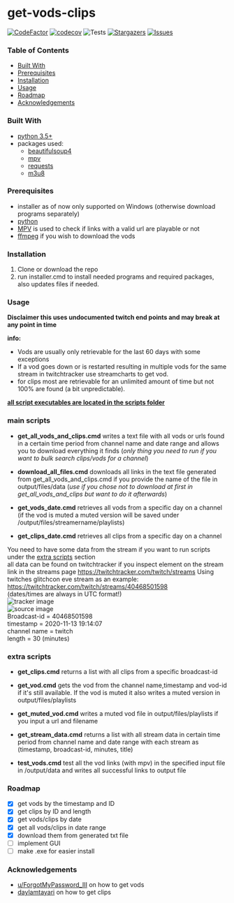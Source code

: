 # get-vods-clips #

<!-- PROJECT SHIELDS -->
<!--
*** Using markdown "reference style" links for readability.
*** Reference links are enclosed in brackets [ ] instead of parentheses ( ).
*** See the bottom of this document for the declaration of the reference variables
*** for contributors-url, forks-url, etc. This is an optional, concise syntax you may use.
*** https://www.markdownguide.org/basic-syntax/#reference-style-links
-->
[![CodeFactor][codefactor-shield]][codefactor-url]
[![codecov][codecov-shield]][codecov-url]
![Tests][action-url]
[![Stargazers][stars-shield]][stars-url]
[![Issues][issues-shield]][issues-url]

<!-- TABLE OF CONTENTS -->

### Table of Contents

* [Built With](#built-with)
* [Prerequisites](#prerequisites)
* [Installation](#installation)
* [Usage](#usage)
* [Roadmap](#roadmap)
* [Acknowledgements](#acknowledgements)

### Built With

* [python 3.5+](https://www.python.org/downloads/)
* packages used:
  * [beautifulsoup4](https://pypi.org/project/beautifulsoup4/)
  * [mpv](https://pypi.org/project/mpv/)
  * [requests](https://pypi.org/project/requests/)
  * [m3u8](https://pypi.org/project/m3u8/)

### Prerequisites

* installer as of now only supported on Windows (otherwise download programs separately)
* [python](https://www.python.org/downloads/)
* [MPV](https://mpv.io/) is used to check if links with a valid url are playable or not
* [ffmpeg](https://ffmpeg.org/download.html#build-windows) if you wish to download the vods

### Installation

1. Clone or download the repo
2. run installer.cmd to install needed programs and required packages, also updates files if needed.

<!-- USAGE EXAMPLES -->

### Usage

**Disclaimer this uses undocumented twitch end points and may break at any point in time** <br>

**info:** <br>

- Vods are usually only retrievable for the last 60 days with some exceptions <br>
- If a vod goes down or is restarted resulting in multiple vods for the same stream in twitchtracker use streamcharts to get vod. <br>
- for clips most are retrievable for an unlimited amount of time but not 100% are found (a bit unpredictable). <br>

**<ins>all script executables are located in the scripts folder </ins>** <br>

### main scripts

* **get_all_vods_and_clips.cmd** writes a text file with all vods or urls found in a certain time period from channel name and date range and allows
  you to download everything it finds (*only thing you need to run if you want to bulk search clips/vods for a channel*)

* **download_all_files.cmd** downloads all links in the text file generated from get_all_vods_and_clips.cmd if you provide the name of the file in
  output/files/data (*use if you chose not to download at first in get_all_vods_and_clips but want to do it afterwards*)

* **get_vods_date.cmd** retrieves all vods from a specific day on a channel (if the vod is muted a muted version will be saved under /output/files/streamername/playlists)

* **get_clips_date.cmd** retrieves all clips from a specific day on a channel

You need to have some data from the stream if you want to run scripts under the [extra scripts](#extra-scripts) section<br>
all data can be found on twitchtracker if you inspect element on the stream link in the streams page https://twitchtracker.com/twitch/streams
Using twitches glitchcon eve stream as an example: https://twitchtracker.com/twitch/streams/40468501598 <br>
(dates/times are always in UTC format!) <br>
![tracker image][tracker-url] <br>
![source image][source-url] <br>
Broadcast-id = 40468501598 <br>
timestamp = 2020-11-13 19:14:07 <br>
channel name = twitch <br>
length = 30 (minutes) <br>

### extra scripts

* **get_clips.cmd** returns a list with all clips from a specific broadcast-id

* **get_vod.cmd** gets the vod from the channel name,timestamp and vod-id if it's still available. If the vod is muted it also writes a muted version
  in output/files/playlists

* **get_muted_vod.cmd** writes a muted vod file in output/files/playlists if you input a url and filename

* **get_stream_data.cmd** returns a list with all stream data in certain time period from channel name and date range with each stream as (timestamp,
  broadcast-id, minutes, title)

* **test_vods.cmd** test all the vod links (with mpv) in the specified input file in /output/data and writes all successful links to output file

<!-- ROADMAP -->

### Roadmap

* [x] get vods by the timestamp and ID
* [x] get clips by ID and length
* [x] get vods/clips by date
* [x] get all vods/clips in date range
* [x] download them from generated txt file
* [ ] implement GUI
* [ ] make .exe for easier install

<!-- ACKNOWLEDGEMENTS -->

### Acknowledgements

* [u/ForgotMyPassword_III](https://www.reddit.com/r/LivestreamFail/comments/js6sf3/geeken_monkaw_deleted_vods_still_accessible/gbxwj0x?utm_source=share&utm_medium=web2x&context=3)
  on how to get vods
* [daylamtayari](https://github.com/daylamtayari) on how to get clips

<!-- MARKDOWN LINKS & IMAGES -->
<!-- https://www.markdownguide.org/basic-syntax/#reference-style-links -->

[codefactor-shield]: https://www.codefactor.io/repository/github/loomkoom/get-vods-clips/badge

[codefactor-url]: https://www.codefactor.io/repository/github/loomkoom/get-vods-clips

[codecov-shield]: https://codecov.io/gh/loomkoom/get-vods-clips/branch/dev/graph/badge.svg?token=854YYAWM89

[codecov-url]: https://codecov.io/gh/loomkoom/get-vods-clips

[action-url]: https://github.com/loomkoom/get-vods-clips/workflows/test/badge.svg?branch=dev

[contributors-shield]: https://img.shields.io/github/contributors/loomkoom/get-vods-clips.svg?style=flat-square

[contributors-url]: https://github.com/loomkoomget-vods-clips/graphs/contributors

[forks-shield]: https://img.shields.io/github/forks/loomkoom/get-vods-clips.svg?style=flat-square

[forks-url]: https://github.com/loomkoom/get-vods-clips/network/members

[stars-shield]: https://img.shields.io/github/stars/loomkoom/get-vods-clips.svg?style=flat-square

[stars-url]: https://github.com/loomkoom/get-vods-clips/stargazers

[issues-shield]: https://img.shields.io/github/issues/loomkoom/get-vods-clips.svg?style=flat-square

[issues-url]: https://github.com/loomkoom/get-vods-clips/issues

[source-url]: https://i.imgur.com/p1ZN35k.png

[tracker-url]: https://i.imgur.com/D6E5h0Z.png
